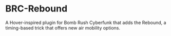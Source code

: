 # BRC-Rebound
 A Hover-inspired plugin for Bomb Rush Cyberfunk that adds the Rebound, a timing-based trick that offers new air mobility options. 
